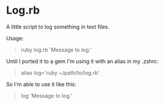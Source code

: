 # Log.rb

A little script to log something in text files.

Usage:

> ruby log.rb 'Message to log.'

Until I ported it to a gem I'm using it with an alias in my .zshrc:

> alias log='ruby ~/path/to/log.rb'

So I'm able to use it like this:

> log 'Message to log.'